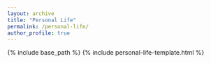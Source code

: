 ```yaml
---
layout: archive
title: "Personal Life"
permalink: /personal-life/
author_profile: true
---
```


{% include base_path %}
{% include personal-life-template.html %}
